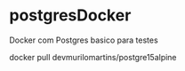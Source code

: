 # postgresDocker
Docker com  Postgres basico para testes

docker pull devmurilomartins/postgre15alpine


